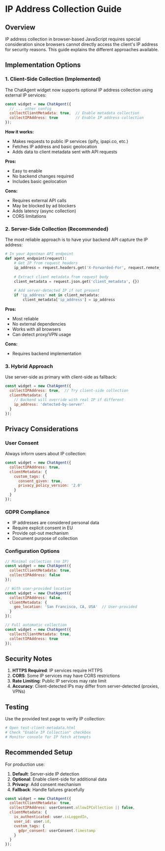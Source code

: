 # IP Address Collection Guide

## Overview

IP address collection in browser-based JavaScript requires special consideration since browsers cannot directly access the client's IP address for security reasons. This guide explains the different approaches available.

## Implementation Options

### 1. Client-Side Collection (Implemented)

The ChatAgent widget now supports optional IP address collection using external IP services:

```javascript
const widget = new ChatAgent({
  // ... other config
  collectClientMetadata: true,  // Enable metadata collection
  collectIPAddress: true        // Enable IP address collection
});
```

**How it works:**
- Makes requests to public IP services (ipify, ipapi.co, etc.)
- Fetches IP address and basic geolocation
- Adds data to client metadata sent with API requests

**Pros:**
- Easy to enable
- No backend changes required
- Includes basic geolocation

**Cons:**
- Requires external API calls
- May be blocked by ad blockers
- Adds latency (async collection)
- CORS limitations

### 2. Server-Side Collection (Recommended)

The most reliable approach is to have your backend API capture the IP address:

```python
# In your Agentman API endpoint
def agent_endpoint(request):
    # Get IP from request headers
    ip_address = request.headers.get('X-Forwarded-For', request.remote_addr)
    
    # Extract client metadata from request body
    client_metadata = request.json.get('client_metadata', {})
    
    # Add server-detected IP if not present
    if 'ip_address' not in client_metadata:
        client_metadata['ip_address'] = ip_address
```

**Pros:**
- Most reliable
- No external dependencies
- Works with all browsers
- Can detect proxy/VPN usage

**Cons:**
- Requires backend implementation

### 3. Hybrid Approach

Use server-side as primary with client-side as fallback:

```javascript
const widget = new ChatAgent({
  collectIPAddress: true,  // Try client-side collection
  clientMetadata: {
    // Backend will override with real IP if different
    ip_address: 'detected-by-server'
  }
});
```

## Privacy Considerations

### User Consent
Always inform users about IP collection:

```javascript
const widget = new ChatAgent({
  collectIPAddress: true,
  clientMetadata: {
    custom_tags: {
      consent_given: true,
      privacy_policy_version: '2.0'
    }
  }
});
```

### GDPR Compliance
- IP addresses are considered personal data
- Require explicit consent in EU
- Provide opt-out mechanism
- Document purpose of collection

### Configuration Options

```javascript
// Minimal collection (no IP)
const widget = new ChatAgent({
  collectClientMetadata: true,
  collectIPAddress: false
});

// With user-provided location
const widget = new ChatAgent({
  collectIPAddress: false,
  clientMetadata: {
    geo_location: 'San Francisco, CA, USA'  // User-provided
  }
});

// Full automatic collection
const widget = new ChatAgent({
  collectClientMetadata: true,
  collectIPAddress: true
});
```

## Security Notes

1. **HTTPS Required**: IP services require HTTPS
2. **CORS**: Some IP services may have CORS restrictions
3. **Rate Limiting**: Public IP services may rate limit
4. **Accuracy**: Client-detected IPs may differ from server-detected (proxies, VPNs)

## Testing

Use the provided test page to verify IP collection:

```bash
# Open test-client-metadata.html
# Check "Enable IP Collection" checkbox
# Monitor console for IP fetch attempts
```

## Recommended Setup

For production use:

1. **Default**: Server-side IP detection
2. **Optional**: Enable client-side for additional data
3. **Privacy**: Add consent mechanism
4. **Fallback**: Handle failures gracefully

```javascript
const widget = new ChatAgent({
  collectClientMetadata: true,
  collectIPAddress: userConsent.allowIPCollection || false,
  clientMetadata: {
    is_authenticated: user.isLoggedIn,
    user_id: user.id,
    custom_tags: {
      gdpr_consent: userConsent.timestamp
    }
  }
});
```